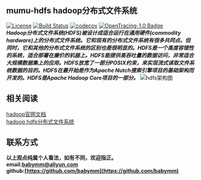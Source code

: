## mumu-hdfs hadoop分布式文件系统
[![License](https://img.shields.io/badge/License-Apache%202.0-blue.svg)](https://github.com/mumuhadoop/mumu-hdfs/blob/master/LICENSE)
[![Build Status](https://travis-ci.org/mumuhadoop/mumu-hdfs.svg?branch=master)](https://travis-ci.org/mumuhadoop/mumu-hdfs)
[![codecov](https://codecov.io/gh/mumuhadoop/mumu-hdfs/branch/master/graph/badge.svg)](https://codecov.io/gh/mumuhadoop/mumu-hdfs)
[![OpenTracing-1.0 Badge](https://img.shields.io/badge/OpenTracing--1.0-enabled-blue.svg)](http://opentracing.io)  
***Hadoop分布式文件系统(HDFS)被设计成适合运行在通用硬件(commodity hardware)上的分布式文件系统。它和现有的分布式文件系统有很多共同点。但同时，它和其他的分布式文件系统的区别也是很明显的。HDFS是一个高度容错性的系统，适合部署在廉价的机器上。HDFS能提供高吞吐量的数据访问，非常适合大规模数据集上的应用。HDFS放宽了一部分POSIX约束，来实现流式读取文件系统数据的目的。HDFS在最开始是作为Apache Nutch搜索引擎项目的基础架构而开发的。HDFS是Apache Hadoop Core项目的一部分。***
![hdfs架构图](http://hadoop.apache.org/docs/r1.0.4/cn/images/hdfsarchitecture.gif)  



## 相关阅读  
[hadoop官网文档](http://hadoop.apache.org)  
[hadoop hdfs分布式文件系统](http://hadoop.apache.org/docs/r1.0.4/cn/hdfs_design.html)  
## 联系方式
**以上观点纯属个人看法，如有不同，欢迎指正。  
email:<babymm@aliyun.com>  
github:[https://github.com/babymm](https://github.com/babymm)**